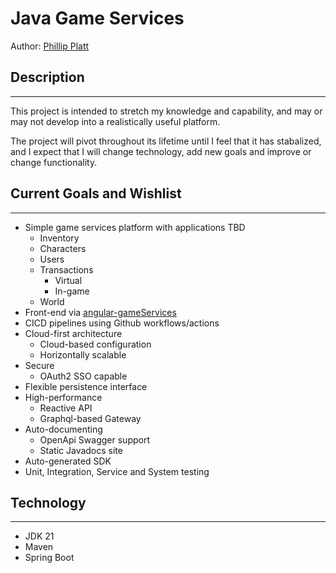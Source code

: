 # Java Game Services

Author: [Phillip Platt](https://www.linkedin.com/in/phillipplatt/)

## Description

<hr>
This project is intended to stretch my knowledge and capability, and may or may not develop into a realistically useful platform.

The project will pivot throughout its lifetime until I feel that it has stabalized, and I expect that I will change
technology, add new goals and
improve or change functionality.

## Current Goals and Wishlist

<hr>

- Simple game services platform with applications TBD
    - Inventory
    - Characters
    - Users
    - Transactions
        - Virtual
        - In-game
    - World
- Front-end via [angular-gameServices](https://github.com/0megaPhil/angular-gameServices)
- CICD pipelines using Github workflows/actions
- Cloud-first architecture
    - Cloud-based configuration
    - Horizontally scalable
- Secure
    - OAuth2 SSO capable
- Flexible persistence interface
- High-performance
    - Reactive API
    - Graphql-based Gateway
- Auto-documenting
    - OpenApi Swagger support
    - Static Javadocs site
- Auto-generated SDK
- Unit, Integration, Service and System testing

## Technology

<hr>

- JDK 21
- Maven
- Spring Boot
